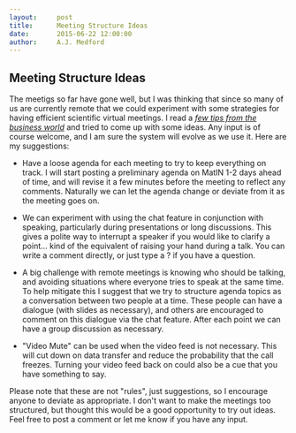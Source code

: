 ```yaml
---
layout:     post
title:      Meeting Structure Ideas
date:       2015-06-22 12:00:00
author:     A.J. Medford
---
```

<!-- Start Writing Below in Markdown -->

## Meeting Structure Ideas 
The meetigs so far have gone well, but I was thinking that since so many of us are currently remote that we could experiment with some 
strategies for having efficient scientific virtual meetings. I read a 
[*few tips from the business world*](http://www.cio.com/article/2437139/collaboration/running-an-effective-teleconference-or-virtual-meeting.html) 
and tried to come up with 
some ideas. Any input is of course welcome, and I am sure the system will evolve as we use it. Here are my suggestions:

* Have a loose agenda for each meeting to try to keep everything on track. 
I will start posting a preliminary agenda on MatIN 1-2 days ahead of time, and will revise it a few 
minutes before the meeting to reflect any comments. Naturally we can let the agenda change or deviate
from it as the meeting goes on.

* We can experiment with using the chat feature in conjunction with speaking, particularly during 
presentations or long discussions. This gives a polite way to interrupt a speaker if you would like 
to clarify a point... kind of the equivalent of raising your hand during a talk. 
You can write a comment directly, or just type a ? if you have a question.

* A big challenge with remote meetings is knowing who should be talking, and avoiding situations 
where everyone tries to speak at the same time. To help mitigate this I suggest that we try to structure 
agenda topics as a conversation between two people at a time. These people can have a dialogue (with slides as necessary), 
and others are encouraged to comment on this dialogue via the chat feature. After each point we can have
a group discussion as necessary.

* "Video Mute" can be used when the video feed is not necessary. This will cut down on data transfer and 
reduce the probability that the call freezes. Turning your video feed back on could also be a cue that you have something
to say.

Please note that these are not "rules", just suggestions, so I encourage anyone to deviate as appropriate. 
I don't want to make the meetings too structured, but thought this would be a good opportunity to try out ideas.
Feel free to post a comment or let me know if you have any input.
